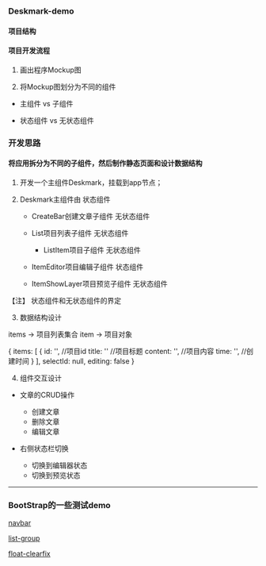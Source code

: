 ### Deskmark-demo

#### 项目结构

#### 项目开发流程

1. 画出程序Mockup图

2. 将Mockup图划分为不同的组件

- 主组件 vs  子组件

- 状态组件 vs 无状态组件

### 开发思路


#### 将应用拆分为不同的子组件，然后制作静态页面和设计数据结构

1. 开发一个主组件Deskmark，挂载到app节点；

2. Deskmark主组件由									状态组件

	- CreateBar创建文章子组件					无状态组件

	- List项目列表子组件							无状态组件
		- ListItem项目子组件						无状态组件

	- ItemEditor项目编辑子组件				状态组件

	- ItemShowLayer项目预览子组件     无状态组件
 

【注】
状态组件和无状态组件的界定

3. 数据结构设计

items -> 项目列表集合
item -> 项目对象

{
	items: [
		{
			id: '',    		//项目id
			title: ''  		//项目标题
			content: '', 	//项目内容
			time: '',			//创建时间
		}
	],
	selectId: null,
	editing: false
}

4. 组件交互设计

- 文章的CRUD操作

	- 创建文章
	- 删除文章
	- 编辑文章

- 右侧状态栏切换

	- 切换到编辑器状态
	- 切换到预览状态

---

### BootStrap的一些测试demo

[navbar](http://js.jirengu.com/rure/2/edit)

[list-group](http://js.jirengu.com/deqo/2/edit)

[float-clearfix](http://js.jirengu.com/teni/3/edit)
